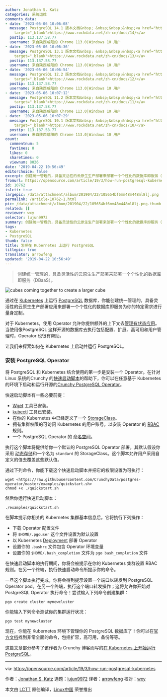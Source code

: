 ```yaml
---
author: Jonathan S. Katz
categories: 系统运维
comments_data:
- date: '2023-05-06 10:06:08'
  message: PostgreSQL 14.1 版本文档&nbsp; &nbsp;&nbsp;&nbsp;<a href="https://www.rockdata.net/zh-cn/docs/14/"
    target="_blank">https://www.rockdata.net/zh-cn/docs/14/</a>
  postip: 113.137.58.77
  username: 来自陕西咸阳的 Chrome 113.0|Windows 10 用户
- date: '2023-05-06 10:06:36'
  message: PostgreSQL 13.1 版本文档&nbsp; &nbsp;&nbsp;&nbsp;<a href="https://www.rockdata.net/zh-cn/docs/13/"
    target="_blank">https://www.rockdata.net/zh-cn/docs/13/</a>
  postip: 113.137.58.77
  username: 来自陕西咸阳的 Chrome 113.0|Windows 10 用户
- date: '2023-05-06 10:06:54'
  message: PostgreSQL 12.2 版本文档&nbsp; &nbsp;&nbsp;&nbsp;<a href="https://www.rockdata.net/zh-cn/docs/12/"
    target="_blank">https://www.rockdata.net/zh-cn/docs/12/</a>
  postip: 113.137.58.77
  username: 来自陕西咸阳的 Chrome 113.0|Windows 10 用户
- date: '2023-05-06 10:07:12'
  message: PostgreSQL 11.2 版本文档&nbsp; &nbsp;&nbsp;&nbsp;<a href="https://www.rockdata.net/zh-cn/docs/11/"
    target="_blank">https://www.rockdata.net/zh-cn/docs/11/</a>
  postip: 113.137.58.77
  username: 来自陕西咸阳的 Chrome 113.0|Windows 10 用户
- date: '2023-05-06 10:07:29'
  message: PostgreSQL 10.1 版本文档&nbsp; &nbsp;&nbsp;&nbsp;<a href="https://www.rockdata.net/zh-cn/docs/10/"
    target="_blank">https://www.rockdata.net/zh-cn/docs/10/</a>
  postip: 113.137.58.77
  username: 来自陕西咸阳的 Chrome 113.0|Windows 10 用户
count:
  commentnum: 5
  favtimes: 0
  likes: 0
  sharetimes: 0
  viewnum: 8026
date: '2019-04-22 10:56:49'
editorchoice: false
excerpt: 创建统一管理的，具备灵活性的云原生生产部署来部署一个个性化的数据库即服务（DBaaS）。
fromurl: https://opensource.com/article/19/3/how-run-postgresql-kubernetes
id: 10762
islctt: true
largepic: /data/attachment/album/201904/22/105654bf6mm48m448ml8lj.png
permalink: /article-10762-1.html
pic: /data/attachment/album/201904/22/105654bf6mm48m448ml8lj.png.thumb.jpg
related: []
reviewer: wxy
selector: lujun9972
summary: 创建统一管理的，具备灵活性的云原生生产部署来部署一个个性化的数据库即服务（DBaaS）。
tags:
- Kubernetes
- PostgreSQL
thumb: false
title: 怎样在 Kubernetes 上运行 PostgreSQL
titlepic: true
translator: arrowfeng
updated: '2019-04-22 10:56:49'
---
```



> 
> 创建统一管理的，具备灵活性的云原生生产部署来部署一个个性化的数据库即服务（DBaaS）。
> 
> 
> 


![cubes coming together to create a larger cube](/data/attachment/album/201904/22/105654bf6mm48m448ml8lj.png "cubes coming together to create a larger cube")


通过在 [Kubernetes](https://www.postgresql.org/) 上运行 [PostgreSQL](https://kubernetes.io/) 数据库，你能创建统一管理的，具备灵活性的云原生生产部署应用来部署一个个性化的数据库即服务为你的特定需求进行量身定制。


对于 Kubernetes，使用 Operator 允许你提供额外的上下文去[管理有状态应用](https://opensource.com/article/19/2/scaling-postgresql-kubernetes-operators)。当使用像PostgreSQL 这样开源的数据库去执行包括配置、扩展、高可用和用户管理时，Operator 也很有帮助。


让我们来探索如何在 Kubernetes 上启动并运行 PostgreSQL。


### 安装 PostgreSQL Operator


将 PostgreSQL 和 Kubernetes 结合使用的第一步是安装一个 Operator。在针对 Linux 系统的Crunchy 的[快速启动脚本](https://crunchydata.github.io/postgres-operator/stable/installation/#quickstart-script)的帮助下，你可以在任意基于 Kubernetes 的环境下启动和运行开源的[Crunchy PostgreSQL Operator](https://github.com/CrunchyData/postgres-operator)。


快速启动脚本有一些必要前提：


* [Wget](https://www.gnu.org/software/wget/) 工具已安装。
* [kubectl](https://kubernetes.io/docs/tasks/tools/install-kubectl/) 工具已安装。
* 在你的 Kubernetes 中已经定义了一个 [StorageClass](https://kubernetes.io/docs/concepts/storage/storage-classes/)。
* 拥有集群权限的可访问 Kubernetes 的用户账号，以安装 Operator 的 [RBAC](https://kubernetes.io/docs/reference/access-authn-authz/rbac/) 规则。
* 一个 PostgreSQL Operator 的 [命名空间](https://kubernetes.io/docs/concepts/overview/working-with-objects/namespaces/)。


执行这个脚本将提供给你一个默认的 PostgreSQL Operator 部署，其默认假设你采用 [动态存储](https://kubernetes.io/docs/concepts/storage/dynamic-provisioning/)和一个名为 `standard` 的 StorageClass。这个脚本允许用户采用自定义的值去覆盖这些默认值。


通过下列命令，你能下载这个快速启动脚本并把它的权限设置为可执行：



```
wget <https://raw.githubusercontent.com/CrunchyData/postgres-operator/master/examples/quickstart.sh>
chmod +x ./quickstart.sh
```

然后你运行快速启动脚本：



```
./examples/quickstart.sh
```

在脚本提示你相关的 Kubernetes 集群基本信息后，它将执行下列操作：


* 下载 Operator 配置文件
* 将 `$HOME/.pgouser` 这个文件设置为默认设置
* 以 Kubernetes [Deployment](https://kubernetes.io/docs/concepts/workloads/controllers/deployment/) 部署 Operator
* 设置你的 `.bashrc` 文件包含 Operator 环境变量
* 设置你的 `$HOME/.bash_completion` 文件为 `pgo bash_completion` 文件


在快速启动脚本的执行期间，你将会被提示在你的 Kubernetes 集群设置 RBAC 规则。在另一个终端，执行快速启动命令所提示你的命令。


一旦这个脚本执行完成，你将会得到提示设置一个端口以转发到 PostgreSQL Operator pod。在另一个终端，执行这个端口转发操作；这将允许你开始对 PostgreSQL Operator 执行命令！尝试输入下列命令创建集群：



```
pgo create cluster mynewcluster
```

你能输入下列命令测试你的集群运行状况：



```
pgo test mynewcluster
```

现在，你能在 Kubernetes 环境下管理你的 PostgreSQL 数据库了！你可以在[官方文档](https://crunchydata.github.io/postgres-operator/stable/#documentation)找到非常全面的命令，包括扩容，高可用，备份等等。


这篇文章部分参考了该作者为 Crunchy 博客而写的[在 Kubernetes 上开始运行 PostgreSQL](https://info.crunchydata.com/blog/get-started-runnning-postgresql-on-kubernetes)。




---


via: <https://opensource.com/article/19/3/how-run-postgresql-kubernetes>


作者：[Jonathan S. Katz](https://opensource.com/users/jkatz05) 选题：[lujun9972](https://github.com/lujun9972) 译者：[arrowfeng](https://github.com/arrowfeng) 校对：[wxy](https://github.com/wxy)


本文由 [LCTT](https://github.com/LCTT/TranslateProject) 原创编译，[Linux中国](https://linux.cn/) 荣誉推出